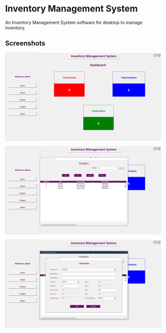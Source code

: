 # Inventory Management System
An Inventory Management System software for desktop to manage inventory.

## Screenshots

![Screenshot 1](./Screenshot1.png)

![Screenshot 2](./Screenshot2.png)

![Screenshot 3](./Screenshot3.png)
